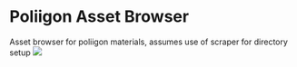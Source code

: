 # Poliigon Asset Browser
Asset browser for poliigon materials, assumes use of scraper for directory setup
<img src="https://github.com/conceptfarm/MaxFileArchiver/blob/master/screencap.png">
